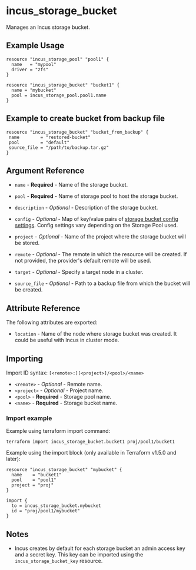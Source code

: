 # incus_storage_bucket

Manages an Incus storage bucket.

## Example Usage

```hcl
resource "incus_storage_pool" "pool1" {
  name   = "mypool"
  driver = "zfs"
}

resource "incus_storage_bucket" "bucket1" {
  name = "mybucket"
  pool = incus_storage_pool.pool1.name
}
```

## Example to create bucket from backup file

```hcl
resource "incus_storage_bucket" "bucket_from_backup" {
 name        = "restored-bucket"
 pool        = "default"
 source_file = "/path/to/backup.tar.gz"
}
```

## Argument Reference

* `name` - **Required** - Name of the storage bucket.

* `pool` - **Required** - Name of storage pool to host the storage bucket.

* `description` - *Optional* - Description of the storage bucket.

* `config` - *Optional* - Map of key/value pairs of
  [storage bucket config settings](https://linuxcontainers.org/incus/docs/main/howto/storage_buckets/#configure-storage-bucket-settings).
  Config settings vary depending on the Storage Pool used.

* `project` - *Optional* - Name of the project where the storage bucket will be stored.

* `remote` - *Optional* - The remote in which the resource will be created. If
  not provided, the provider's default remote will be used.

* `target` - *Optional* - Specify a target node in a cluster.

* `source_file` - *Optional* - Path to a backup file from which the bucket will be created.

## Attribute Reference

The following attributes are exported:

* `location` - Name of the node where storage bucket was created. It could be useful with Incus in cluster mode.

## Importing

Import ID syntax: `[<remote>:][<project>]/<pool>/<name>`

* `<remote>` - *Optional* - Remote name.
* `<project>` - *Optional* - Project name.
* `<pool>` - **Required** - Storage pool name.
* `<name>` - **Required** - Storage bucket name.

### Import example

Example using terraform import command:

```shell
terraform import incus_storage_bucket.bucket1 proj/pool1/bucket1
```

Example using the import block (only available in Terraform v1.5.0 and later):

```hcl
resource "incus_storage_bucket" "mybucket" {
  name    = "bucket1"
  pool    = "pool1"
  project = "proj"
}

import {
  to = incus_storage_bucket.mybucket
  id = "proj/pool1/mybucket"
}
```

## Notes

* Incus creates by default for each storage bucket an admin access key
  and a secret key. This key can be imported using the `incus_storage_bucket_key` resource.
